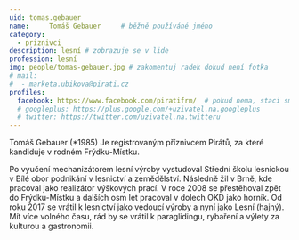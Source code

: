 ```yaml
---
uid: tomas.gebauer
name:     Tomáš Gebauer 	# běžně používáné jméno
category:
  - priznivci
description: lesní # zobrazuje se v lide
profession: lesní
img: people/tomas-gebauer.jpg # zakomentuj radek dokud není fotka
# mail:
#  - marketa.ubikova@pirati.cz
profiles:
  facebook: https://www.facebook.com/piratifrm/  # pokud nema, staci smazat tuto radku
  # googleplus: https://plus.google.com/+uzivatel.na.googleplus
  # twitter: https://twitter.com/uzivatel.na.twitteru
---
```

Tomáš Gebauer (*1985) Je registrovaným příznivcem Pirátů, za které kandiduje v rodném Frýdku-Místku.

Po vyučení mechanizátorem lesní výroby vystudoval Střední školu lesnickou v Bílé obor podnikání v lesnictví a zemědělství. Následně žil v Brně, kde pracoval jako realizátor výškových prací. V roce 2008 se přestěhoval zpět do Frýdku-Místku a dalších osm let pracoval v dolech OKD jako horník. Od roku 2017 se vrátil k lesnictví jako vedoucí výroby a nyní jako Lesní (hajný). Mít více volného času, rád by se vrátil k paraglidingu, rybaření a výlety za kulturou a gastronomii.
